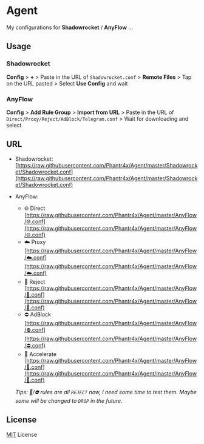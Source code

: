 # Agent

My configurations for **Shadowrocket** / **AnyFlow** ...

## Usage

### Shadowrocket

**Config** > **+** > Paste in the URL of `Shadowrocket.conf` > **Remote Files** > Tap on the URL pasted > Select **Use Config** and wait

### AnyFlow

**Config** > **Add Rule Group** > **Import from URL** > Paste in the URL of `Direct/Proxy/Reject/AdBlock/Telegram.conf` > Wait for downloading and select

## URL

* Shadowrocket:
[https://raw.githubusercontent.com/Phantr4x/Agent/master/Shadowrocket/Shadowrocket.conf](https://raw.githubusercontent.com/Phantr4x/Agent/master/Shadowrocket/Shadowrocket.conf)

* AnyFlow:
  + 🌐 Direct [https://raw.githubusercontent.com/Phantr4x/Agent/master/AnyFlow/🌐.conf](https://raw.githubusercontent.com/Phantr4x/Agent/master/AnyFlow/🌐.conf)
  + ☁️ Proxy [https://raw.githubusercontent.com/Phantr4x/Agent/master/AnyFlow/☁️.conf](https://raw.githubusercontent.com/Phantr4x/Agent/master/AnyFlow/☁️.conf)
  + 🚫 Reject [https://raw.githubusercontent.com/Phantr4x/Agent/master/AnyFlow/🚫.conf](https://raw.githubusercontent.com/Phantr4x/Agent/master/AnyFlow/🚫.conf)
  + ⛔️ AdBlock [https://raw.githubusercontent.com/Phantr4x/Agent/master/AnyFlow/⛔️.conf](https://raw.githubusercontent.com/Phantr4x/Agent/master/AnyFlow/⛔️.conf)
  + 🚀 Accelerate [https://raw.githubusercontent.com/Phantr4x/Agent/master/AnyFlow/🚀.conf](https://raw.githubusercontent.com/Phantr4x/Agent/master/AnyFlow/🚀.conf)

  *Tips: 🚫/⛔️ rules are all `REJECT` now, I need some time to test them. Maybe some will be changed to `DROP` in the future.*

## License
[MIT](https://opensource.org/licenses/MIT) License
